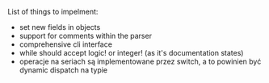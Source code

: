 
List of things to impelment:

- set new fields in objects
- support for comments within the parser
- comprehensive cli interface
- while should accept logic! or integer! (as it's documentation states)
- operacje na seriach są implementowane przez switch, a to powinien być dynamic dispatch na typie